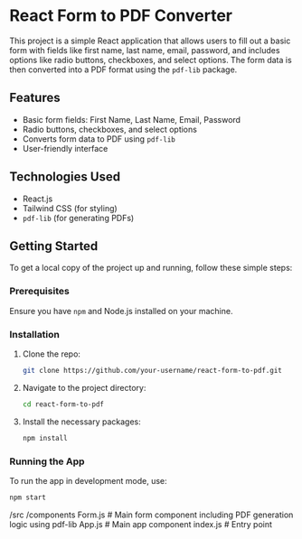 # React Form to PDF Converter

This project is a simple React application that allows users to fill out a basic form with fields like first name, last name, email, password, and includes options like radio buttons, checkboxes, and select options. The form data is then converted into a PDF format using the `pdf-lib` package.

## Features

- Basic form fields: First Name, Last Name, Email, Password
- Radio buttons, checkboxes, and select options
- Converts form data to PDF using `pdf-lib`
- User-friendly interface

## Technologies Used

- React.js
- Tailwind CSS (for styling)
- `pdf-lib` (for generating PDFs)

## Getting Started

To get a local copy of the project up and running, follow these simple steps:

### Prerequisites

Ensure you have `npm` and Node.js installed on your machine.

### Installation

1. Clone the repo:

   ```bash
   git clone https://github.com/your-username/react-form-to-pdf.git
   ```

2. Navigate to the project directory:

   ```bash
   cd react-form-to-pdf
   ```

3. Install the necessary packages:
   ```bash
   npm install
   ```

### Running the App

To run the app in development mode, use:

```bash
npm start


```

/src
/components
Form.js # Main form component including PDF generation logic using pdf-lib
App.js # Main app component
index.js # Entry point
